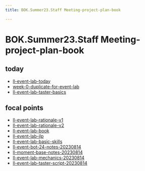 ```yaml
---
title: BOK.Summer23.Staff Meeting-project-plan-book

---
```



BOK.Summer23.Staff Meeting-project-plan-book
===

today
---

- [ll-event-lab-today](/QMgM6lVvS6O55J8zdkQLCA)
- [week-0-duplicate-for-event-lab](/NnIb3qijSL-kSMoZmglBTQ)
- [ll-event-lab-taster-basics](/EexbJboDRWykQVKX-vSn-Q)

focal points
---

- [ll-event-lab-rationale-v1](/AunryFEcRm6SG8qAbHAyIw)
- [ll-event-lab-rationale-v2](/jAXHsrujSViTBcTIOOlBUw)
- [ll-event-lab-book](/el_J665jQaSilY0ObISWag)
- [ll-event-lab-ilp](/n61EI_4bQRmTXjtXSAFYIw)
- [ll-event-lab-basic-skills](/LUhM1BCtRR2ctOGHsq_z5A)
- [ll-event-bot-24-notes-20230814](/UaajTC7-SROLyrrlu42smg)
- [ll-moment-base-notes-20230814](/yPHUXgUEQn6UJG3Bg9polA)
- [ll-event-lab-mechanics-20230814](/m1MzrcWLQ6WeNx9DRFAW6Q)
- [ll-event-lab-taster-script-20230814](/wUKItYnfSJGx0jA0r9uBPQ)